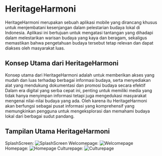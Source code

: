 # HeritageHarmoni

HeritageHarmoni merupakan sebuah aplikasi mobile yang dirancang khusus untuk menjembatani kesenjangan dalam pelestarian budaya lokal di Indonesia. Aplikasi ini bertujuan untuk mengatasi tantangan yang dihadapi dalam melestarikan warisan budaya yang kaya dan beragam, sekaligus memastikan bahwa pengetahuan budaya tersebut tetap relevan dan dapat diakses oleh masyarakat luas.

## Konsep Utama dari HeritageHarmoni

Konsep utama dari HeritageHarmoni adalah untuk memberikan akses yang mudah dan luas terhadap berbagai informasi budaya, serta menyediakan alat yang mendukung dokumentasi dan promosi budaya secara efektif Dalam era digital yang serba cepat ini, penting untuk memiliki media yang tidak hanya menyimpan informasi tetapi juga mengedukasi masyarakat mengenai nilai-nilai budaya yang ada. Oleh karena itu HeritageHarmoni akan berfungsi sebagai pusat informasi yang komprehensif yang memungkinkan pengguna untuk mengeksplorasi dan memahami budaya lokal dari berbagai sudut pandang. 

## Tampilan Utama HeritageHarmoni

SplashScreen:
![SplashScreen](assets/pageapps/Splash%20Screen.png)
Welcomepage:
![Welcomepage](assets/pageapps/Welcome%20Page.png)
Homepage:
![Homepage](assets/pageapps/Beranda.png)
Culturepage:
![Culturepage](assets/pageapps/Budaya.png)